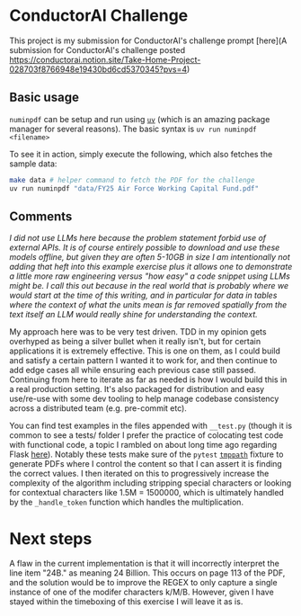 # ConductorAI Challenge

This project is my submission for ConductorAI's challenge prompt [here](A submission for ConductorAI's challenge posted https://conductorai.notion.site/Take-Home-Project-028703f8766948e19430bd6cd5370345?pvs=4)

## Basic usage

`numinpdf` can be setup and run using [`uv`](https://docs.astral.sh/uv/) (which is an amazing package manager
for several reasons). The basic syntax is `uv run numinpdf <filename>`

To see it in action, simply execute the following, which also fetches the sample data:

```bash
make data # helper command to fetch the PDF for the challenge
uv run numinpdf "data/FY25 Air Force Working Capital Fund.pdf"
```

## Comments

_I did not use LLMs here because the problem statement forbid use of external APIs. It is of course entirely possible to download and use these models offline, but given they are often 5-10GB in size I am intentionally not adding that heft into this example exercise plus it allows one to demonstrate a little more raw engineering versus "how easy" a code snippet using LLMs might be. I call this out because in the real world that is probably where we would start at the time of this writing, and in particular for data in tables where the context of what the units mean is far removed spatially from the text itself an LLM would really shine for understanding the context._

My approach here was to be very test driven. TDD in my opinion gets overhyped as being a silver bullet when it really isn't, but for certain applications it is extremely effective. This is one on them, as I could build and satisfy a certain pattern I wanted it to work for, and then continue to add edge cases all while ensuring each previous case still passed. Continuing from here to iterate as far as needed is how I would build this in a real production setting. It's also packaged for distribution and easy use/re-use with some dev tooling to help manage codebase consistency across a distributed team (e.g. pre-commit etc).

You can find test examples in the files appended with `__test.py` (though it is common to see a tests/ folder I prefer the practice of colocating test code with functional code, a topic I rambled on about long time ago regarding Flask [here](https://apryor6.github.io/2019-05-20-flask-api-example/)). Notably these tests make sure of the `pytest` [`tmppath`](https://docs.pytest.org/en/stable/how-to/tmp_path.html) fixture to generate PDFs where I control the content so that I can assert it is finding the correct values. I then iterated on this to progressively increase the complexity of the algorithm including stripping special characters or looking for contextual characters like 1.5M = 1500000, which is ultimately handled by the `_handle_token` function which handles the multiplication.

# Next steps

A flaw in the current implementation is that it will incorrectly interpret the line item "24B." as meaning 24 Billion. This occurs on page 113 of the PDF, and the solution would be to improve the REGEX to only capture a single instance of one of the modifer characters k/M/B. However, given I have stayed within the timeboxing of this exercise I will leave it as is.
